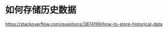 # 如何存储历史数据


<!--
ID: fe566fe6-3d09-46a8-ac6c-8b5cd55c2546
Status: draft
Date: 2018-01-19T00:26:00
Modified: 2020-05-16T11:30:12
wp_id: 568
-->


https://stackoverflow.com/questions/3874199/how-to-store-historical-data